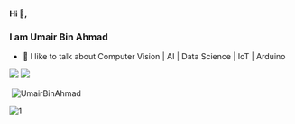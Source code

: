 #### Hi 👋,
### I am Umair Bin Ahmad 

- 🌱 I like to talk about Computer Vision | AI | Data Science | IoT | Arduino

![](https://img.shields.io/badge/Pro-Level-blue)
![](https://komarev.com/ghpvc/?username=UmairBinAhmad)

<!--
[![Umair github stats](https://github-readme-stats.vercel.app/api?username=UmairBinAhmad&theme=blue-green&show_icons=true&count_private=true")
-->
<p>&nbsp;<img align="center" src="https://github-readme-stats.vercel.app/api?username=UmairBinAhmad&show_icons=true&count_private=true&theme=blue-green" alt="UmairBinAhmad" /></p>

![1](https://github-readme-stats.vercel.app/api/top-langs/?username=UmairBinAhmad&theme=blue-green)


